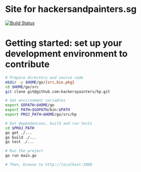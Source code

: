 Site for hackersandpainters.sg
==

[![Build Status](https://drone.io/github.com/hackerspainters/hp/status.png)](https://drone.io/github.com/hackerspainters/hp/latest)

Getting started: set up your development environment to contribute
==

```bash
# Prepare directory and source code
mkdir -p $HOME/go/{src,bin,pkg}
cd $HOME/go/src
git clone git@github.com:hackerspainters/hp.git

# Set environment variables
export GOPATH=$HOME/go
export PATH=$GOPATH/bin:$PATH
export PROJ_PATH=$HOME/go/src/hp

# Get dependencies, build and run tests
cd $PROJ_PATH
go get ./...
go build ./...
go test ./...

# Run the project
go run main.go

# Then, browse to http://localhost:3000
```
